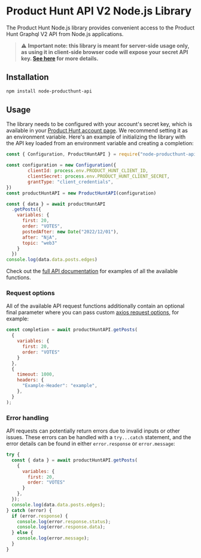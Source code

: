 # Product Hunt API V2 Node.js Library
The Product Hunt Node.js library provides convenient access to the Product Hunt Graphql V2 API from Node.js applications.

> ⚠️ **Important note: this library is meant for server-side usage only, as using it in client-side browser code will expose your secret API key. [See here](https://api.producthunt.com/v2/docs) for more details.**

## Installation

```bash
npm install node-producthunt-api
```

## Usage

The library needs to be configured with your account's secret key, which is available in your [Product Hunt account page]([https://platform.openai.com/account/api-keys](https://www.producthunt.com/v2/oauth/applications)). We recommend setting it as an environment variable. Here's an example of initializing the library with the API key loaded from an environment variable and creating a completion:

```javascript
const { Configuration, ProductHuntAPI } = require("node-producthunt-api");

const configuration = new Configuration({
        clientId: process.env.PRODUCT_HUNT_CLIENT_ID,
        clientSecret: process.env.PRODUCT_HUNT_CLIENT_SECRET,
        grantType: "client_credentials",
})
const productHuntAPI = new ProductHuntAPI(configuration)

const { data } = await productHuntAPI
  .getPosts({
    variables: {
      first: 20,
      order: "VOTES",
      postedAfter: new Date("2022/12/01"),
      after: "NjA",
      topic: "web3"
    }
  })
console.log(data.data.posts.edges)
```

Check out the [full API documentation](http://api-v2-docs.producthunt.com.s3-website-us-east-1.amazonaws.com/object/post/) for examples of all the available functions.

### Request options

All of the available API request functions additionally contain an optional final parameter where you can pass custom [axios request options](https://axios-http.com/docs/req_config), for example:

```javascript
const completion = await productHuntAPI.getPosts(
  {
    variables: {
      first: 20,
      order: "VOTES"
    }
  },
  {
    timeout: 1000,
    headers: {
      "Example-Header": "example",
    },
  }
);
```

### Error handling

API requests can potentially return errors due to invalid inputs or other issues. These errors can be handled with a `try...catch` statement, and the error details can be found in either `error.response` or `error.message`:

```javascript
try {
  const { data } = await productHuntAPI.getPosts(
    {
      variables: {
        first: 20,
        order: "VOTES"
      }
    },
  });
  console.log(data.data.posts.edges);
} catch (error) {
  if (error.response) {
    console.log(error.response.status);
    console.log(error.response.data);
  } else {
    console.log(error.message);
  }
}
```
